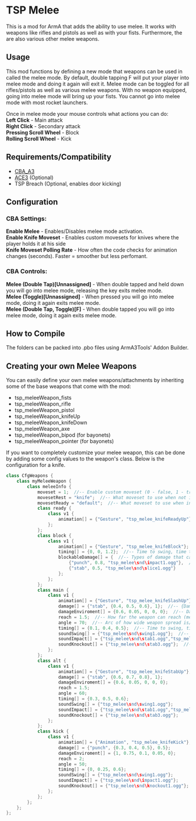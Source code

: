 # TSP Melee
This is a mod for ArmA that adds the ability to use melee. It works with weapons like rifles and pistols as well as with your fists. Furthermore, the are also various other melee weapons.

## Usage
This mod functions by defining a new mode that weapons can be used in called the melee mode. By default, double tapping F will put your player into melee mode and doing it again will exit it. Melee mode can be toggled for all rifles/pistols as well as various melee weapons. With no weapon equipped, going into melee mode will bring up your fists. You cannot go into melee mode with most rocket launchers. 

Once in melee mode your mouse controls what actions you can do:  
**Left Click** - Main attack  
**Right Click** - Secondary attack  
**Pressing Scroll Wheel** - Block  
**Rolling Scroll Wheel** - Kick  

## Requirements/Compatibility
- [CBA_A3](https://github.com/CBATeam/CBA_A3)
- [ACE3](https://github.com/acemod/ACE3) (Optional)
- TSP Breach (Optional, enables door kicking)

## Configuration
### CBA Settings:
**Enable Melee** - Enables/Disables melee mode activation.  
**Enable Knife Moveset** - Enables custom movesets for knives where the player holds it at his side  
**Knife Moveset Polling Rate** - How often the code checks for animation changes (seconds). Faster = smoother but less perfomant.  

### CBA Controls:
**Melee (Double Tap)[Unnassigned]** - When double tapped and held down you will go into melee mode, releasing the key exits melee mode.  
**Melee (Toggle)[Unnassigned]** - When pressed you will go into melee mode, doing it again exits melee mode.  
**Melee (Double Tap, Toggle)[F]** - When double tapped you will go into melee mode, doing it again exits melee mode.  

## How to Compile
The folders can be packed into .pbo files using ArmA3Tools' Addon Builder.

## Creating your own Melee Weapons
You can easily define your own melee weapons/attachments by inheriting some of the base weapons that come with the mod:
- tsp_meleeWeapon_fists  
- tsp_meleeWeapon_rifle  
- tsp_meleeWeapon_pistol  
- tsp_meleeWeapon_knifeUp  
- tsp_meleeWeapon_knifeDown  
- tsp_meleeWeapon_axe  
- tsp_meleeWeapon_bipod (for bayonets)  
- tsp_meleeWeapon_pointer (for bayonets)  

If you want to completely customize your melee weapon, this can be done by adding some config values to the weapon's class. Below is the configuration for a knife.
```c++
class CfgWeapons {
	class myMeleeWeapon {
		class meleeInfo {
			moveset = 1;  //-- Enable custom moveset (0 - false, 1 - true)
			movesetRest = "knife";  //-- What moveset to use when not in melee mode
			movesetReady = "default";  //-- What moveset to use when in melee mode
			class ready {
				class v1 {
					animation[] = {"Gesture", "tsp_melee_knifeReadyUp"};  //-- Animation played in ready state in melee mode
				};
			};
			class block {
				class v1 {
					animation[] = {"Gesture", "tsp_melee_knifeBlock"};  //-- What animation/gesture to play when blocking {"Gesture"/"Animation", "gesture/anim classname"}
					timing[] = {0, 0, 1.2};  //-- Time to swing, time to impact, total duration (only total duration matters for blocking)
					blockableDamage[] = {  //-- Types of damage that can be blocked
						{"punch", 0.8, "tsp_melee\snd\impact1.ogg"},  //-- {"punch"/"stab", effectiveness value (0-1), sound to play on blocking}
						{"stab", 0.5, "tsp_melee\snd\slice1.ogg"}
					};
				};                     
			};
			class main {
				class v1 {
					animation[] = {"Gesture", "tsp_melee_knifeSlashUp"};  //-- Animation played when doing main attack {"Gesture"/"Animation", "gesture/anim classname"}
					damage[] = {"stab", {0.4, 0.5, 0.6}, 1};  //-- {Damage type, effectiveness (random value chosen)(0-1), knockout chance(0-1)}
					damageEnviroment[] = {0.6, 0.05, 0, 0, 0};  //-- Damage used for breaking glass and breacking with tsp_breach {glass, civil doors, military doors, reinforced doors, walls}(0-1)
					reach = 1.5;  //-- How far the weapon can reach (meters)
					angle = 70;  //-- Arc of how wide weapon spread is/how wide the swing is (degrees)
					timing[] = {0.1, 0.4, 0.5};  //-- Time to swing, time to impact, total duration
					soundSwing[] = {"tsp_melee\snd\swing1.ogg"};  //-- Sound played on swing
					soundImpact[] = {"tsp_melee\snd\stab1.ogg","tsp_melee\snd\stab2.ogg"};  //-- Sound played on impact
					soundKnockout[] = {"tsp_melee\snd\stab3.ogg"};  //-- Sound played on knocking opponent unconscious
				};
			};
			class alt {
				class v1 {
					animation[] = {"Gesture", "tsp_melee_knifeStabUp"};
					damage[] = {"stab", {0.6, 0.7, 0.8}, 1};
					damageEnviroment[] = {0.6, 0.05, 0, 0, 0};
					reach = 1.5;
					angle = 60;
					timing[] = {0.3, 0.5, 0.6};
					soundSwing[] = {"tsp_melee\snd\swing1.ogg"};
					soundImpact[] = {"tsp_melee\snd\stab1.ogg","tsp_melee\snd\stab2.ogg"};
					soundKnockout[] = {"tsp_melee\snd\stab3.ogg"};
				};
			};
			class kick {
				class v1 {
					animation[] = {"Animation", "tsp_melee_knifeKick"};
					damage[] = {"punch", {0.3, 0.4, 0.5}, 0.5};
					damageEnviroment[] = {1, 0.75, 0.1, 0.05, 0};
					reach = 2;
					angle = 50;
					timing[] = {0, 0.25, 0.6};
					soundSwing[] = {"tsp_melee\snd\swing1.ogg"};
					soundImpact[] = {"tsp_melee\snd\impact1.ogg"};
					soundKnockout[] = {"tsp_melee\snd\knockout1.ogg"};
				};
			};
		};
    };
};
